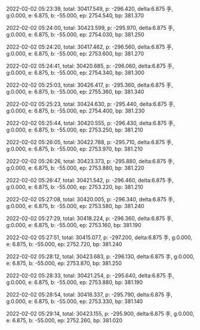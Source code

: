 2022-02-02 05:23:39, total: 30417.549, p: -296.420, delta:6.875 手, g:0.000, e: 6.875, b: -55.000, ep: 2754.540, bp: 381.370

2022-02-02 05:24:00, total: 30423.599, p: -295.970, delta:6.875 手, g:0.000, e: 6.875, b: -55.000, ep: 2754.030, bp: 381.250

2022-02-02 05:24:20, total: 30417.462, p: -296.560, delta:6.875 手, g:0.000, e: 6.875, b: -55.000, ep: 2753.600, bp: 381.270

2022-02-02 05:24:41, total: 30420.685, p: -296.060, delta:6.875 手, g:0.000, e: 6.875, b: -55.000, ep: 2754.340, bp: 381.300

2022-02-02 05:25:03, total: 30426.417, p: -295.360, delta:6.875 手, g:0.000, e: 6.875, b: -55.000, ep: 2755.360, bp: 381.340

2022-02-02 05:25:23, total: 30424.630, p: -295.440, delta:6.875 手, g:0.000, e: 6.875, b: -55.000, ep: 2754.400, bp: 381.230

2022-02-02 05:25:44, total: 30420.555, p: -296.430, delta:6.875 手, g:0.000, e: 6.875, b: -55.000, ep: 2753.250, bp: 381.210

2022-02-02 05:26:05, total: 30422.788, p: -295.710, delta:6.875 手, g:0.000, e: 6.875, b: -55.000, ep: 2753.970, bp: 381.210

2022-02-02 05:26:26, total: 30423.373, p: -295.880, delta:6.875 手, g:0.000, e: 6.875, b: -55.000, ep: 2753.880, bp: 381.220

2022-02-02 05:26:47, total: 30421.542, p: -296.460, delta:6.875 手, g:0.000, e: 6.875, b: -55.000, ep: 2753.220, bp: 381.210

2022-02-02 05:27:08, total: 30420.005, p: -296.340, delta:6.875 手, g:0.000, e: 6.875, b: -55.000, ep: 2753.580, bp: 381.240

2022-02-02 05:27:29, total: 30418.224, p: -296.360, delta:6.875 手, g:0.000, e: 6.875, b: -55.000, ep: 2753.160, bp: 381.190

2022-02-02 05:27:51, total: 30415.077, p: -297.200, delta:6.875 手, g:0.000, e: 6.875, b: -55.000, ep: 2752.720, bp: 381.240

2022-02-02 05:28:12, total: 30423.683, p: -296.130, delta:6.875 手, g:0.000, e: 6.875, b: -55.000, ep: 2753.870, bp: 381.250

2022-02-02 05:28:33, total: 30421.254, p: -295.640, delta:6.875 手, g:0.000, e: 6.875, b: -55.000, ep: 2753.880, bp: 381.190

2022-02-02 05:28:54, total: 30418.337, p: -295.790, delta:6.875 手, g:0.000, e: 6.875, b: -55.000, ep: 2753.330, bp: 381.140

2022-02-02 05:29:14, total: 30423.155, p: -295.900, delta:6.875 手, g:0.000, e: 6.875, b: -55.000, ep: 2752.260, bp: 381.020
